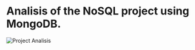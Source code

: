 # Analisis of the NoSQL project using MongoDB.
![Project Analisis](https://i.imgur.com/GZOUoY7.png "Project Analisis")